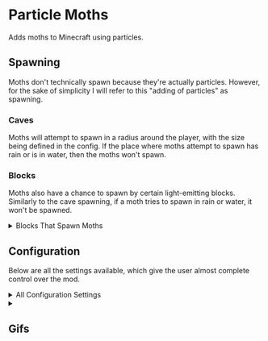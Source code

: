 # Particle Moths

Adds moths to Minecraft using particles.

## Spawning
Moths don't technically spawn because they're actually particles. However, for the sake of simplicity I will refer to this "adding of particles" as spawning.

### Caves
Moths will attempt to spawn in a radius around the player, with the size being defined in the config. If the place where moths attempt to spawn has rain or is in water, then the moths won't spawn.

### Blocks
Moths also have a chance to spawn by certain light-emitting blocks. Similarly to the cave spawning, if a moth tries to spawn in rain or water, it won't be spawned.

<details>
<summary>Blocks That Spawn Moths</summary>

* Regular Torches (Includes soul torches)
* Lanterns
* **Spawn Moths When Lit**
  * Redstone Torches
  * Redstone Lamps
  * Candles
</details>

## Configuration

Below are all the settings available, which give the user almost complete control over the mod.

<details>
<summary>All Configuration Settings</summary>

* Spawn Moths
* Glowing Moths
* Specific Velocities - If true, the speed of the Moths will be calculated individually on each axis.
* (X, Y, Z) Velocity - The speed moths will travel at on each axis.
* Moth Count
* Spawn Probability - The chance that a moth will spawn.
* (X, Y, Z) Spawn Distance - The uppermost distance moths can spawn from the player.
* (Negative & Positive) Height Limit - The lowermost and uppermost that moths can spawn.
* Spawn By Blocks
* Block Spawn Probability
* (X, Y, Z) Block Spawn Distance - The uppermost distance that moths can spawn from blocks.
* [Toggles for the blocks that moths can spawn at. (List seen above.)]
</details>

<details>
<summary><h2>Gifs</h2></summary>

_Configuration: 100 Block Spawn Probability_  
![100_block_probability_example](https://user-images.githubusercontent.com/66281330/185761252-750b02e8-a14f-4de8-a3bb-ddb62463033e.gif)

_Configuration: Glowing moths are on. Moth Count and Spawn Probability are both 50._  
![cave_example](https://user-images.githubusercontent.com/66281330/185761484-46e25fa1-4239-489a-af7c-6f22f339e92a.gif)
</details>
